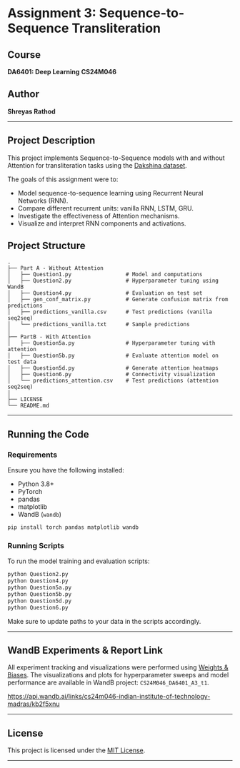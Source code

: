 # Assignment 3: Sequence-to-Sequence Transliteration

## Course

**DA6401: Deep Learning**
**CS24M046**

## Author

**Shreyas Rathod**

---

## Project Description

This project implements Sequence-to-Sequence models with and without Attention for transliteration tasks using the [Dakshina dataset](https://github.com/google-research-datasets/dakshina).

The goals of this assignment were to:

* Model sequence-to-sequence learning using Recurrent Neural Networks (RNN).
* Compare different recurrent units: vanilla RNN, LSTM, GRU.
* Investigate the effectiveness of Attention mechanisms.
* Visualize and interpret RNN components and activations.

## Project Structure

```plaintext
.
├── Part A - Without Attention
│   ├── Question1.py                 # Model and computations
│   ├── Question2.py                 # Hyperparameter tuning using WandB
│   ├── Question4.py                 # Evaluation on test set
│   ├── gen_conf_matrix.py           # Generate confusion matrix from predictions
│   ├── predictions_vanilla.csv      # Test predictions (vanilla seq2seq)
│   └── predictions_vanilla.txt      # Sample predictions
│
├── PartB - With Attention
│   ├── Question5a.py                # Hyperparameter tuning with attention
│   ├── Question5b.py                # Evaluate attention model on test data
│   ├── Question5d.py                # Generate attention heatmaps
│   ├── Question6.py                 # Connectivity visualization
│   └── predictions_attention.csv    # Test predictions (attention seq2seq)
│
├── LICENSE
└── README.md
```

---

## Running the Code

### Requirements

Ensure you have the following installed:

* Python 3.8+
* PyTorch
* pandas
* matplotlib
* WandB (`wandb`)

```bash
pip install torch pandas matplotlib wandb
```

### Running Scripts

To run the model training and evaluation scripts:

```bash
python Question2.py
python Question4.py
python Question5a.py
python Question5b.py
python Question5d.py
python Question6.py
```

Make sure to update paths to your data in the scripts accordingly.

---

## WandB Experiments & Report Link

All experiment tracking and visualizations were performed using [Weights & Biases](https://wandb.ai/). The visualizations and plots for hyperparameter sweeps and model performance are available in WandB project: `CS24M046_DA6401_A3_t1`.

https://api.wandb.ai/links/cs24m046-indian-institute-of-technology-madras/kb2f5xnu

---

## License

This project is licensed under the [MIT License](LICENSE).

---
